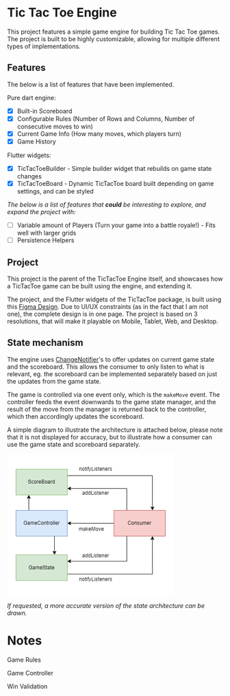 # Tic Tac Toe Engine

This project features a simple game engine for building Tic Tac Toe games. The project is built to be highly customizable, allowing for multiple different types of implementations.

## Features

The below is a list of features that have been implemented.

Pure dart engine:

- [x] Built-in Scoreboard
- [x] Configurable Rules (Number of Rows and Columns, Number of consecutive moves to win)
- [x] Current Game Info (How many moves, which players turn)
- [x] Game History

Flutter widgets:

- [x] TicTacToeBuilder - Simple builder widget that rebuilds on game state changes
- [x] TicTacToeBoard - Dynamic TicTacToe board built depending on game settings, and can be styled

_The below is a list of features that **could** be interesting to explore, and expand the project with:_

- [ ] Variable amount of Players (Turn your game into a battle royale!) - Fits well with larger grids
- [ ] Persistence Helpers

## Project

This project is the parent of the TicTacToe Engine itself, and showcases how a TicTacToe game can be built using the engine, and extending it.

The project, and the Flutter widgets of the TicTacToe package, is built using this [Figma Design](https://www.figma.com/file/gwv7fHKOBBQAouYbYHlIk3/TicTacToe%3A-Example-Application?type=design&node-id=0%3A1&t=gnn7bTb7tCMLfwwX-1). Due to UI/UX constraints (as in the fact that I am not one), the complete design is in one page. The project is based on 3 resolutions, that will make it playable on Mobile, Tablet, Web, and Desktop.

## State mechanism

The engine uses [ChangeNotifier](https://api.flutter.dev/flutter/foundation/ChangeNotifier-class.html)'s to offer updates on current game state and the scoreboard. This allows the consumer to only listen to what is relevant, eg. the scoreboard can be implemented separately based on just the updates from the game state.

The game is controlled via one event only, which is the `makeMove` event. The controller feeds the event downwards to the game state manager, and the result of the move from the manager is returned back to the controller, which then accordingly updates the scoreboard.

A simple diagram to illustrate the architecture is attached below, please note that it is not displayed for accuracy, but to illustrate how a consumer can use the game state and scoreboard separately.

![Consumer view](.github/consuming.png)

_If requested, a more accurate version of the state architecture can be drawn._

# Notes

Game Rules

<!-- /// [0, 1, 2, 3, 4, ..8]
///
/// - At least 5 moves to a win (Impl. game state)
/// - Win condition: 3 in a row (horizontal, vertical, diagonal)
///
/// - >= 9 Moves is a Draw
///
/// Player 1 & 2 - Notify which one is performing a move
///

/// Game Widgets
/// - [GameBoard] Default GridView w/ Callbacks
///
/// Configurations/Customization:
/// - Scoreboard (Overlay)
/// - Players (O, X) - Animations
/// - GameBoard (Padding, Borders, Background, Margin)
/// - Size of Board - Derive constraints for children (Grid Tiles)
/// - Interactions (onEnter, onExit, onPressed) -->

Game Controller

<!-- // class GameEngine {
//   /// Notify about changes
//   /// Consume events from outside
//   /// Track state
//   ///
//   late final List<int> _board;

//   GameEngine() {
//     _board = List.generate(rows * cols, (_) => 0);
//   }

//   /// Listen to game end and then grab game state
//   /// eg. who won (if any)
//   ///
//   final ValueNotifier<GameState> gameState = ValueNotifier(GameState.initial());

//   /// Reset GameState
//   void reset() {
//     /// Change gameState to initial, but keep track of scores
//   }

//   Future<void> makeMove(int index) {
//     /// Check if game is still running
//     ///
//     /// Check if index is occupied
//     ///
//     /// Change current player
//     ///
//     /// Check if game ended due to this move
//   }

//   /// Read from GameState
//   int get _getPlayer => _isPlayerOne ? 1 : 2;
// }

// class GameState {
//   List<int> board;
//   List<int> scores;

//   /// [0 = draws, 1 = Player 1 wins, 2 = Player 2 wins]
//   bool isRunning;
//   int? winner;
//   bool isPlayerOne;
// } -->

Win Validation

<!-- /// [0, 1, 2]
/// [3, 4, 5]
/// [6, 7, 8]
///
/// -1 = nothing changed
///
/// 0 = no state
/// 1 = Player 1 (O)
/// 2 = Player 2 (X)
///
// class WinValidator {
//   static int gameEnded(List<int> currentMoveset) {
//     /// Horizontal
//     if (currentMoveset[0] == currentMoveset[1] &&
//         currentMoveset[0] == currentMoveset[2]) {}

//     /// Vertical

//     /// Diagonal

//     return -1;
//   }
// } -->
